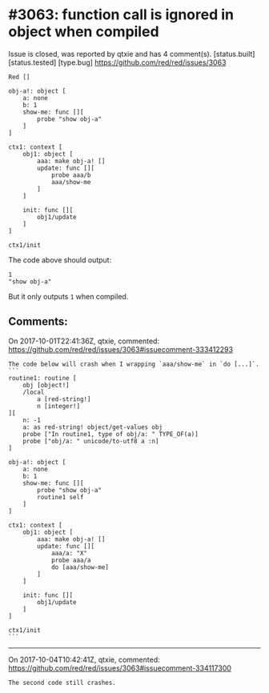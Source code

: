 
#3063: function call is ignored in object when compiled
================================================================================
Issue is closed, was reported by qtxie and has 4 comment(s).
[status.built] [status.tested] [type.bug]
<https://github.com/red/red/issues/3063>

```
Red []

obj-a!: object [
    a: none
    b: 1
    show-me: func [][
        probe "show obj-a"
    ]
]

ctx1: context [
    obj1: object [
        aaa: make obj-a! []
        update: func [][
            probe aaa/b
            aaa/show-me
        ]
    ]

    init: func [][
        obj1/update
    ]
]

ctx1/init
```
The code above should output: 
```
1
"show obj-a"
```
But it only outputs `1` when compiled.


Comments:
--------------------------------------------------------------------------------

On 2017-10-01T22:41:36Z, qtxie, commented:
<https://github.com/red/red/issues/3063#issuecomment-333412293>

    The code below will crash when I wrapping `aaa/show-me` in `do [...]`.
    ```
    routine1: routine [
        obj [object!]
        /local
            a [red-string!]
            n [integer!]
    ][
        n: -1
        a: as red-string! object/get-values obj
        probe ["In routine1, type of obj/a: " TYPE_OF(a)]
        probe ["obj/a: " unicode/to-utf8 a :n]
    ]
    
    obj-a!: object [
        a: none
        b: 1
        show-me: func [][
            probe "show obj-a"
            routine1 self
        ]
    ]
    
    ctx1: context [
        obj1: object [
            aaa: make obj-a! []
            update: func [][
                aaa/a: "X"
                probe aaa/a
                do [aaa/show-me]
            ]
        ]
    
        init: func [][
            obj1/update
        ]
    ]
    
    ctx1/init
    ```

--------------------------------------------------------------------------------

On 2017-10-04T10:42:41Z, qtxie, commented:
<https://github.com/red/red/issues/3063#issuecomment-334117300>

    The second code still crashes.

